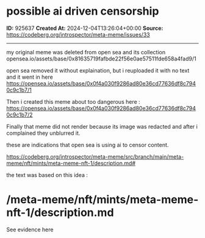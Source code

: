 # possible ai driven censorship

**ID:** 925637
**Created At:** 2024-12-04T13:26:04+00:00
**Source:** https://codeberg.org/introspector/meta-meme/issues/33

---

my original meme was deleted from open sea and its collection
opensea.io/assets/base/0x81635719fafbde22f56e0ae57511fde658a4fad9/1

open sea removed it without explaination, but i reuploaded it with no text and it went in here
https://opensea.io/assets/base/0x0f4a030f9286ad80e36cd77636df8c7940c9c1b7/1

Then i created this meme about too dangerous here :
https://opensea.io/assets/base/0x0f4a030f9286ad80e36cd77636df8c7940c9c1b7/2

Finally that meme did not render because its image was redacted
and after i complained they unblurred it. 

these are indications that open sea is using ai to censor content.

https://codeberg.org/introspector/meta-meme/src/branch/main/meta-meme/nft/mints/meta-meme-nft-1/description.md#

the text was based on this idea :
# /meta-meme/nft/mints/meta-meme-nft-1/description.md

See evidence here

